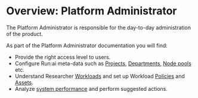 

# Overview: Platform Administrator

The Platform Administrator is responsible for the day-to-day administration of the product. 

As part of the Platform Administrator documentation you will find:


* Provide the right access level to users.
* Configure Run:ai meta-data such as [Projects](./aiinitiatives/org/projects.md), [Departments](./aiinitiatives/org/departments.md), [Node pools](./aiinitiatives/resources/node-pools.md) etc.  
* Understand Researcher [Workloads](./workloads/workload-overview.md) and set up Workload [Policies](./workloads/policies/overview.md) and [Assets](./workloads/assets/overview.md).
* Analyze [system performance](./performance/dashboard-analysis.md) and perform suggested actions. 